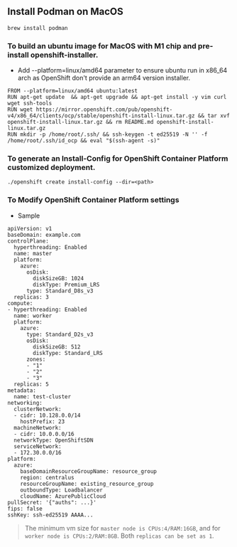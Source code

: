 ## Install Podman on MacOS
```
brew install podman
```

### To build an ubuntu image for MacOS with M1 chip and pre-install openshift-installer.
- Add --platform=linux/amd64 parameter to ensure ubuntu run in x86_64 arch as OpenShift don't provide an arm64 version installer.
```
FROM --platform=linux/amd64 ubuntu:latest
RUN apt-get update  && apt-get upgrade && apt-get install -y vim curl wget ssh-tools
RUN wget https://mirror.openshift.com/pub/openshift-v4/x86_64/clients/ocp/stable/openshift-install-linux.tar.gz && tar xvf openshift-install-linux.tar.gz && rm README.md openshift-install-linux.tar.gz
RUN mkdir -p /home/root/.ssh/ && ssh-keygen -t ed25519 -N '' -f /home/root/.ssh/id_ocp && eval "$(ssh-agent -s)"
```

### To generate an Install-Config for OpenShift Container Platform customized deployment.
```
./openshift create install-config --dir=<path>
```

### To Modify OpenShift Container Platform settings
- Sample
```
apiVersion: v1
baseDomain: example.com 
controlPlane: 
  hyperthreading: Enabled   
  name: master
  platform:
    azure:
      osDisk:
        diskSizeGB: 1024 
        diskType: Premium_LRS
      type: Standard_D8s_v3
  replicas: 3
compute: 
- hyperthreading: Enabled 
  name: worker
  platform:
    azure:
      type: Standard_D2s_v3
      osDisk:
        diskSizeGB: 512 
        diskType: Standard_LRS
      zones: 
      - "1"
      - "2"
      - "3"
  replicas: 5
metadata:
  name: test-cluster 
networking:
  clusterNetwork:
  - cidr: 10.128.0.0/14
    hostPrefix: 23
  machineNetwork:
  - cidr: 10.0.0.0/16
  networkType: OpenShiftSDN
  serviceNetwork:
  - 172.30.0.0/16
platform:
  azure:
    baseDomainResourceGroupName: resource_group 
    region: centralus 
    resourceGroupName: existing_resource_group 
    outboundType: Loadbalancer
    cloudName: AzurePublicCloud
pullSecret: '{"auths": ...}' 
fips: false 
sshKey: ssh-ed25519 AAAA... 
```

> The minimum vm size for `master node is CPUs:4/RAM:16GB`, and for `worker node is CPUs:2/RAM:8GB`. Both `replicas can be set as 1`.
